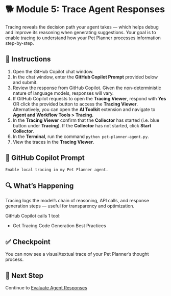 # 🐕 Module 5: Trace Agent Responses

Tracing reveals the decision path your agent takes — which helps debug and improve its reasoning when generating suggestions. Your goal is to enable tracing to understand how your Pet Planner processes information step-by-step.

## 🧩 Instructions

1. Open the GitHub Copilot chat window.
1. In the chat window, enter the **GitHub Copilot Prompt** provided below and submit.
1. Review the response from GitHub Copilot. Given the non-deterministic nature of language models, responses will vary.
1. If GitHub Copilot requests to open the **Tracing Viewer**, respond with **Yes** OR click the provided button to access the **Tracing Viewer**. Alternatively, you can open the **AI Toolkit** extension and navigate to **Agent and Workflow Tools > Tracing**.
1. In the **Tracing Viewer** confirm that the **Collector** has started (i.e. blue button under **Tracing**). If the **Collector** has not started, click **Start Collector**.
1. In the **Terminal**, run the command `python pet-planner-agent.py`.
1. View the traces in the **Tracing Viewer**.

## 💬 GitHub Copilot Prompt

`Enable local tracing in my Pet Planner agent.`

## 🔍 What’s Happening

Tracing logs the model’s chain of reasoning, API calls, and response generation steps — useful for transparency and optimization.

GitHub Copilot calls 1 tool:

- Get Tracing Code Generation Best Practices

## ✅ Checkpoint

You can now see a visual/textual trace of your Pet Planner’s thought process.

## 🐾 Next Step

Continue to [Evaluate Agent Responses](/Workshops/PetPlanner/Modules/06-evaluate-agent-responses.md)